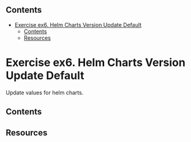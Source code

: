 <!-- START doctoc generated TOC please keep comment here to allow auto update -->
<!-- DON'T EDIT THIS SECTION, INSTEAD RE-RUN doctoc TO UPDATE -->
## Contents

- [Exercise ex6. Helm Charts Version Update Default](#exercise-ex6-helm-charts-version-update-default)
  - [Contents](#contents)
  - [Resources](#resources)

<!-- END doctoc generated TOC please keep comment here to allow auto update -->

# Exercise ex6. Helm Charts Version Update Default

Update values for helm charts.

## Contents

## Resources
